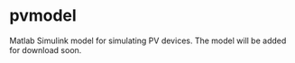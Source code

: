 # pvmodel
Matlab Simulink model for simulating PV devices.
The model will be added for download soon.
